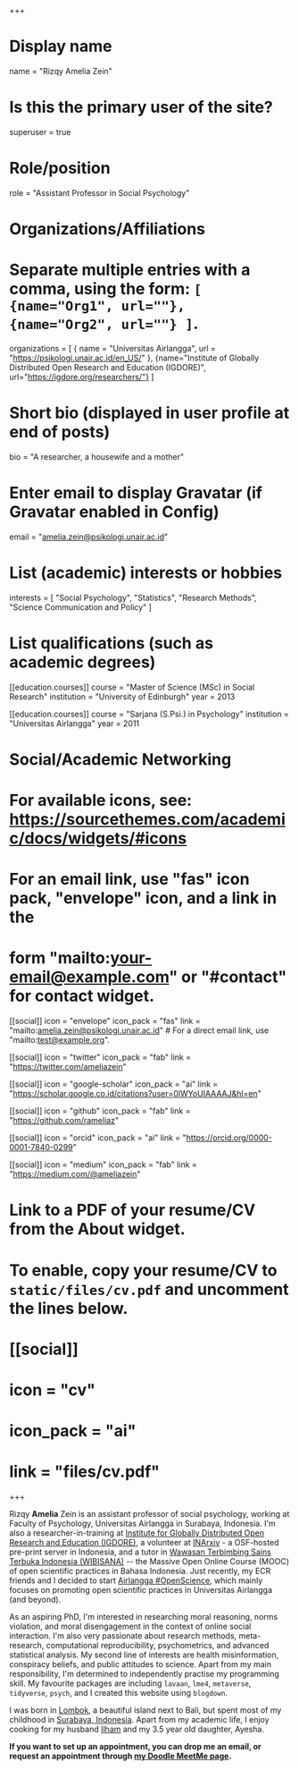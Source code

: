 +++
# Display name
name = "Rizqy Amelia Zein"

# Is this the primary user of the site?
superuser = true

# Role/position
role = "Assistant Professor in Social Psychology"

# Organizations/Affiliations
#   Separate multiple entries with a comma, using the form: `[ {name="Org1", url=""}, {name="Org2", url=""} ]`.
organizations = [ { name = "Universitas Airlangga", url = "https://psikologi.unair.ac.id/en_US/" }, {name="Institute of Globally Distributed Open Research and Education (IGDORE)", url="https://igdore.org/researchers/"} ]

# Short bio (displayed in user profile at end of posts)
bio = "A researcher, a housewife and a mother"

# Enter email to display Gravatar (if Gravatar enabled in Config)
email = "amelia.zein@psikologi.unair.ac.id"

# List (academic) interests or hobbies
interests = [
  "Social Psychology",
  "Statistics", 
  "Research Methods",
  "Science Communication and Policy"
]

# List qualifications (such as academic degrees)

[[education.courses]]
  course = "Master of Science (MSc) in Social Research"
  institution = "University of Edinburgh"
  year = 2013

[[education.courses]]
  course = "Sarjana (S.Psi.) in Psychology"
  institution = "Universitas Airlangga"
  year = 2011

# Social/Academic Networking
# For available icons, see: https://sourcethemes.com/academic/docs/widgets/#icons
#   For an email link, use "fas" icon pack, "envelope" icon, and a link in the
#   form "mailto:your-email@example.com" or "#contact" for contact widget.

[[social]]
  icon = "envelope"
  icon_pack = "fas"
  link = "mailto:amelia.zein@psikologi.unair.ac.id"  # For a direct email link, use "mailto:test@example.org".

[[social]]
  icon = "twitter"
  icon_pack = "fab"
  link = "https://twitter.com/ameliazein"

[[social]]
  icon = "google-scholar"
  icon_pack = "ai"
  link = "https://scholar.google.co.id/citations?user=0lWYoUIAAAAJ&hl=en"

[[social]]
  icon = "github"
  icon_pack = "fab"
  link = "https://github.com/rameliaz"
  
[[social]]
  icon = "orcid"
  icon_pack = "ai"
  link = "https://orcid.org/0000-0001-7840-0299"
  
[[social]]
  icon = "medium"
  icon_pack = "fab"
  link = "https://medium.com/@ameliazein"


# Link to a PDF of your resume/CV from the About widget.
# To enable, copy your resume/CV to `static/files/cv.pdf` and uncomment the lines below.
# [[social]]
#   icon = "cv"
#   icon_pack = "ai"
#   link = "files/cv.pdf"

+++

Rizqy **Amelia** Zein is an assistant professor of social psychology, working at Faculty of Psychology, Universitas Airlangga in Surabaya, Indonesia. I'm also a researcher-in-training at [Institute for Globally Distributed Open Research and Education (IGDORE)](https://igdore.org/), a volunteer at [INArxiv](https://osf.io/preprints/inarxiv/) - a OSF-hosted pre-print server in Indonesia, and a tutor in [Wawasan Terbimbing Sains Terbuka Indonesia (WIBISANA)](https://eliademy.com/app/a/courses/b566eddbba) -- the Massive Open Online Course (MOOC) of open scientific practices in Bahasa Indonesia. Just recently, my ECR friends and I decided to start [Airlangga #OpenScience](https://sainsterbukaua.github.io), which mainly focuses on promoting open scientific practices in Universitas Airlangga (and beyond).

As an aspiring PhD, I'm interested in researching moral reasoning, norms violation, and moral disengagement in the context of online social interaction. I'm also very passionate about research methods, meta-research, computational reproducibility, psychometrics, and advanced statistical analysis. My second line of interests are health misinformation, conspiracy beliefs, and public attitudes to science. Apart from my main responsibility, I'm determined to independently practise my [<i class="fab fa-r-project"></i>](https://www.r-project.org) programming skill. My favourite [<i class="fab fa-r-project"></i>](https://www.r-project.org) packages are including `lavaan`, `lme4`, `metaverse`, `tidyverse`, `psych`, and I created this website using `blogdown`.

I was born in [Lombok](https://en.wikipedia.org/wiki/Lombok), a beautiful island next to Bali, but spent most of my childhood in [Surabaya, Indonesia](https://en.wikipedia.org/wiki/Surabaya). Apart from my academic life, I enjoy cooking for my husband [Ilham](https://iaridlo.blog/) and my 3.5 year old daughter, Ayesha.

**If you want to set up an appointment, you can drop me an email, or request an appointment through [my Doodle MeetMe page](https://doodle.com/ameliazein).**
